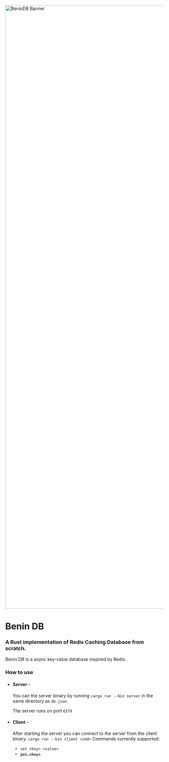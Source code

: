 <img width="1920" alt="BeninDB Banner" src="https://user-images.githubusercontent.com/63385587/196757780-87278b93-600e-49fd-8788-7c1a849fd732.png">

# Benin DB
### A Rust implementation of Redis Caching Database from scratch.
Benin DB is a async key-value database inspired by Redis.

### How to use
- #### Server -
  You can the server binary by running
  `cargo run --bin server` in the same directory as `db.json`.

  The server runs on port `6379`
- #### Client -
  After starting the server you can connect to the server from the client binary.
  `cargo run --bin client <cmd>`
  Commands currently supported:

  * `set <key> <value>`
  * ~~`get <key>`~~